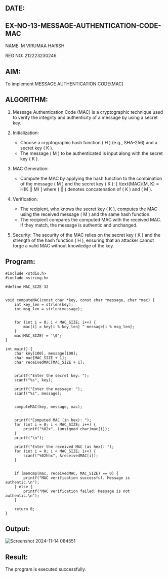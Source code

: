 ## DATE:
## EX-NO-13-MESSAGE-AUTHENTICATION-CODE-MAC
NAME: M VIRUMAA HARISH

REG NO: 212223230246
## AIM:
To implement MESSAGE AUTHENTICATION CODE(MAC)

## ALGORITHM:

1. Message Authentication Code (MAC) is a cryptographic technique used to verify the integrity and authenticity of a message by using a secret key.

2. Initialization:
   - Choose a cryptographic hash function \( H \) (e.g., SHA-256) and a secret key \( K \).
   - The message \( M \) to be authenticated is input along with the secret key \( K \).

3. MAC Generation:
   - Compute the MAC by applying the hash function to the combination of the message \( M \) and the secret key \( K \): 
     \[
     \text{MAC}(M, K) = H(K || M)
     \]
     where \( || \) denotes concatenation of \( K \) and \( M \).

4. Verification:
   - The recipient, who knows the secret key \( K \), computes the MAC using the received message \( M \) and the same hash function.
   - The recipient compares the computed MAC with the received MAC. If they match, the message is authentic and unchanged.

5. Security: The security of the MAC relies on the secret key \( K \) and the strength of the hash function \( H \), ensuring that an attacker cannot forge a valid MAC without knowledge of the key.

## Program:
~~~
#include <stdio.h>
#include <string.h>

#define MAC_SIZE 32 


void computeMAC(const char *key, const char *message, char *mac) {
    int key_len = strlen(key);
    int msg_len = strlen(message);
    
   
    for (int i = 0; i < MAC_SIZE; i++) {
        mac[i] = key[i % key_len] ^ message[i % msg_len]; 
    }
    mac[MAC_SIZE] = '\0'; 
}

int main() {
    char key[100], message[100];
    char mac[MAC_SIZE + 1];
    char receivedMAC[MAC_SIZE + 1]; 

   
    printf("Enter the secret key: ");
    scanf("%s", key);

    printf("Enter the message: ");
    scanf("%s", message);

   
    computeMAC(key, message, mac);

  
    printf("Computed MAC (in hex): ");
    for (int i = 0; i < MAC_SIZE; i++) {
        printf("%02x", (unsigned char)mac[i]); 
    }
    printf("\n");

    printf("Enter the received MAC (as hex): ");
    for (int i = 0; i < MAC_SIZE; i++) {
        scanf("%02hhx", &receivedMAC[i]);
    }

  
    if (memcmp(mac, receivedMAC, MAC_SIZE) == 0) {
        printf("MAC verification successful. Message is authentic.\n");
    } else {
        printf("MAC verification failed. Message is not authentic.\n");
    }

    return 0;
}
~~~

## Output:

![Screenshot 2024-11-14 084551](https://github.com/user-attachments/assets/c8713349-97ee-480a-8c2f-4fa1367e2bae)

## Result:
The program is executed successfully.
